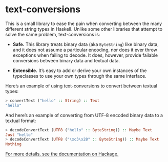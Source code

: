 # text-conversions

This is a small library to ease the pain when converting between the many different string types in Haskell. Unlike some other libraries that attempt to solve the same problem, text-conversions is:

  - **Safe.** This library treats binary data (aka `ByteString`) like binary data, and it does not assume a particular encoding, nor does it ever throw exceptions when failing to decode. It does, however, provide failable conversions between binary data and textual data.

  - **Extensible.** It’s easy to add or derive your own instances of the typeclasses to use your own types through the same interface.

Here’s an example of using text-conversions to convert between textual types:

```haskell
> convertText ("hello" :: String) :: Text
"hello"
```

And here’s an example of converting from UTF-8 encoded binary data to a textual format:

```haskell
> decodeConvertText (UTF8 ("hello" :: ByteString)) :: Maybe Text
Just "hello"
> decodeConvertText (UTF8 ("\xc3\x28" :: ByteString)) :: Maybe Text
Nothing
```

[For more details, see the documentation on Hackage.][hackage]

[hackage]: https://hackage.haskell.org/package/text-conversions
